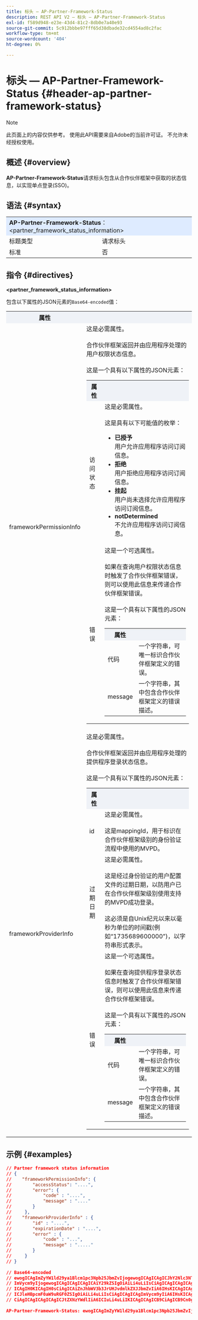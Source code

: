 ```yaml
---
title: 标头 — AP-Partner-Framework-Status
description: REST API V2 — 标头 — AP-Partner-Framework-Status
exl-id: f589d948-e23e-43d4-81c2-8db0e7a40e93
source-git-commit: 5c912bbbe97fff65d38dbade32cd4554ad8c2fac
workflow-type: tm+mt
source-wordcount: '404'
ht-degree: 0%

---
```


# 标头 — AP-Partner-Framework-Status {#header-ap-partner-framework-status}

>[!NOTE]
>
> 此页面上的内容仅供参考。 使用此API需要来自Adobe的当前许可证。 不允许未经授权使用。

## 概述 {#overview}

<b>AP-Partner-Framework-Status</b>请求标头包含从合作伙伴框架中获取的状态信息，以实现单点登录(SSO)。

## 语法 {#syntax}

<table style="table-layout:auto">
   <tr>
      <td style="background-color: #DEEBFF;" colspan="2"><b>AP-Partner-Framework-Status</b>： &lt;partner_framework_status_information&gt;</td>
   </tr>
   <tr>
      <td>标题类型</td>
      <td>请求标头</td>
   </tr>
   <tr>
      <td>标准</td>
      <td>否</td>
   </tr>
</table>

## 指令 {#directives}

<b>&lt;partner_framework_status_information></b>

包含以下属性的JSON元素的`Base64-encoded`值：

<table style="table-layout:auto">
   <tr>
      <th style="background-color: #EFF2F7; width: 15%;">属性</th>
      <th style="background-color: #EFF2F7;"></th>
   </tr>
   <tr>
      <td>frameworkPermissionInfo</td>
      <td>
         这是必需属性。
         <br/><br/>
         合作伙伴框架返回并由应用程序处理的用户权限状态信息。
         <br/><br/>
         这是一个具有以下属性的JSON元素：
         <br/>
         <table>
            <tr>
               <th style="background-color: #EFF2F7; width: 15%;">属性</th>
               <th style="background-color: #EFF2F7;"></th>
            </tr>
            <tr>
               <td>访问状态</td>
               <td>
                  这是必需属性。
                  <br/><br/>
                  这是具有以下可能值的枚举：
                  <br/>
                  <ul>
                     <li><b>已授予</b><br/>用户允许应用程序访问订阅信息。</li>
                     <li><b>拒绝</b><br/>用户拒绝应用程序访问订阅信息。</li>
                     <li><b>挂起</b><br/>用户尚未选择允许应用程序访问订阅信息。</li>
                     <li><b>notDetermined</b><br/>不允许应用程序访问订阅信息。</li>
                  </ul>
               </td>
            </tr>
            <tr>
               <td>错误</td>
               <td>
                  这是一个可选属性。
                  <br/><br/>
                  如果在查询用户权限状态信息时触发了合作伙伴框架错误，则可以使用此信息来传递合作伙伴框架错误。
                  <br/><br/>
                  这是一个具有以下属性的JSON元素：
                  <br/>
                  <table>
                     <tr>
                        <th style="background-color: #EFF2F7; width: 15%;">属性</th>
                        <th style="background-color: #EFF2F7;"></th>
                     </tr>
                     <tr>
                        <td>代码</td>
                        <td>一个字符串，可唯一标识合作伙伴框架定义的错误。</td>
                     </tr>
                     <tr>
                        <td>message</td>
                        <td>一个字符串，其中包含合作伙伴框架定义的错误描述。</td>
                     </tr>
                  </table>
               </td>
            </tr>
         </table>
      </td>
   </tr>
   <tr>
      <td>frameworkProviderInfo</td>
      <td>
         这是必需属性。
         <br/><br/>
         合作伙伴框架返回并由应用程序处理的提供程序登录状态信息。
         <br/><br/>
         这是一个具有以下属性的JSON元素：
         <br/>
         <table>
            <tr>
               <th style="background-color: #EFF2F7; width: 15%;">属性</th>
               <th style="background-color: #EFF2F7;"></th>
            </tr>
            <tr>
               <td>id</td>
               <td>
                  这是必需属性。
                  <br/><br/>
                  这是mappingId，用于标识在合作伙伴框架级别的身份验证流程中使用的MVPD。
               </td>
            </tr>
            <tr>
               <td>过期日期</td>
               <td>
                  这是必需属性。
                  <br/><br/>
                  这是经过身份验证的用户配置文件的过期日期，以防用户已在合作伙伴框架级别使用支持的MVPD成功登录。
                  <br/><br/>
                  这必须是自Unix纪元以来以毫秒为单位的时间戳(例如“1735689600000”)，以字符串形式表示。
               </td>
            </tr>
            <tr>
               <td>错误</td>
               <td>
                  这是一个可选属性。
                  <br/><br/>
                  如果在查询提供程序登录状态信息时触发了合作伙伴框架错误，则可以使用此信息来传递合作伙伴框架错误。
                  <br/><br/>
                  这是一个具有以下属性的JSON元素：
                  <br/>
                  <table>
                     <tr>
                        <th style="background-color: #EFF2F7; width: 15%;">属性</th>
                        <th style="background-color: #EFF2F7;"></th>
                     </tr>
                     <tr>
                        <td>代码</td>
                        <td>一个字符串，可唯一标识合作伙伴框架定义的错误。</td>
                     </tr>
                     <tr>
                        <td>message</td>
                        <td>一个字符串，其中包含合作伙伴框架定义的错误描述。</td>
                     </tr>
                  </table>
               </td>
            </tr>
         </table>
      </td>
   </tr>
</table>

## 示例 {#examples}

```JSON
// Partner framework status information
// {
//    "frameworkPermissionInfo": {
//        "accessStatus": "....",
//        "error": {
//            "code" : "....",
//            "message" : "...."
//        }
//     },
//    "frameworkProviderInfo" : {
//        "id" : "....",
//        "expirationDate" : "....",
//        "error" : {
//            "code" : "...",
//            "message" : "....."
//        }
//     }
// }  
 
// Base64-encoded
// ewogICAgImZyYW1ld29ya1Blcm1pc3Npb25JbmZvIjogewogICAgICAgICJhY2Nlc3NTdGF0dXMiOiAiLi4uLiIsCiAgICAgICAg
// ImVycm9yIjogewogICAgICAgICAgICAiY29kZSIgOiAiLi4uLiIsCiAgICAgICAgICAgICJtZXNzYWdlIiA6ICIuLi4uIgogICAg
// ICAgIH0KICAgIH0sCiAgICAiZnJhbWV3b3JrUHJvdmlkZXJJbmZvIiA6IHsKICAgICAgICAiaWQiIDogIi4uLi4iLAogICAgICAg
// ICJleHBpcmF0aW9uRGF0ZSIgOiAiLi4uLiIsCiAgICAgICAgImVycm9yIiA6IHsKICAgICAgICAgICAgImNvZGUiIDogIi4uLiIs
// CiAgICAgICAgICAgICJtZXNzYWdlIiA6ICIuLi4uLiIKICAgICAgICB9CiAgICB9Cn0gIA==
 
AP-Partner-Framework-Status: ewogICAgImZyYW1ld29ya1Blcm1pc3Npb25JbmZvIjogewogICAgICAgICJhY2Nlc3NTdGF0dXMiOiAiLi4uLiIsCiAgICAgICAgImVycm9yIjogewogICAgICAgICAgICAiY29kZSIgOiAiLi4uLiIsCiAgICAgICAgICAgICJtZXNzYWdlIiA6ICIuLi4uIgogICAgICAgIH0KICAgIH0sCiAgICAiZnJhbWV3b3JrUHJvdmlkZXJJbmZvIiA6IHsKICAgICAgICAiaWQiIDogIi4uLi4iLAogICAgICAgICJleHBpcmF0aW9uRGF0ZSIgOiAiLi4uLiIsCiAgICAgICAgImVycm9yIiA6IHsKICAgICAgICAgICAgImNvZGUiIDogIi4uLiIsCiAgICAgICAgICAgICJtZXNzYWdlIiA6ICIuLi4uLiIKICAgICAgICB9CiAgICB9Cn0gIA==
```

